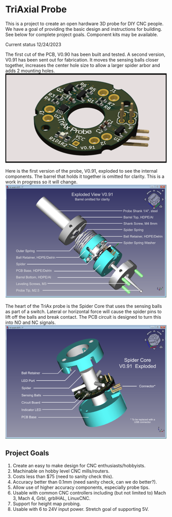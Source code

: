 # TriAxial Probe

This is a project to create an open hardware 3D probe for DIY CNC people. We have a goal of providing the basic design and instructions for building. See below for complete project goals.  Component kits may be available. 

Current status 12/24/2023

The first cut of the PCB, V0.90 has been built and tested. A second version, V0.91 has been sent out for fabrication.  It moves the sensing balls closer together, increases the center hole size to allow a larger spider arbor and adds 2 mounting holes.
![V0.91 PCB](https://github.com/phil-barrett/tri-axial-probe/blob/main/images/3D%20Probe%20V0.91.png "V0.911 PCB")

Here is the first version of the probe, V0.91, exploded to see the internal components. The barrel that holds it together is omitted for clarity. This is a work in progress so it will change.
![V0.91 Exploded](https://github.com/phil-barrett/tri-axial-probe/blob/main/images/probe%20exploded%20V0.91.png "V0.91 Exploded")

The heart of the TriAx probe is the Spider Core that uses the sensing balls as part of a switch.  Lateral or horizontal force will cause the spider pins to lift off the balls and break contact.  The PCB circuit is designed to turn this into NO and NC signals.
![V0.91 Spider Core Exploded](https://github.com/phil-barrett/tri-axial-probe/blob/main/images/spider%20core%20exploded.png "V0.91 Spider Core Exploded")



## Project Goals

1. Create an easy to make design for CNC enthusiasts/hobbyists.
2. Machinable on hobby level CNC mills/routers.
3. Costs less than $75 (need to sanity check this).
4. Accuracy better than 0.1mm (need sanity check, can we do better?).
5. Allow use of higher accuracy components, especially probe tips.
6. Usable with common CNC controllers including (but not limited to) Mach 3, Mach 4, Grbl, grblHAL, LinuxCNC.
7. Support for height map probing.
8. Usable with 6 to 24V input power. Stretch goal of supporting 5V.
